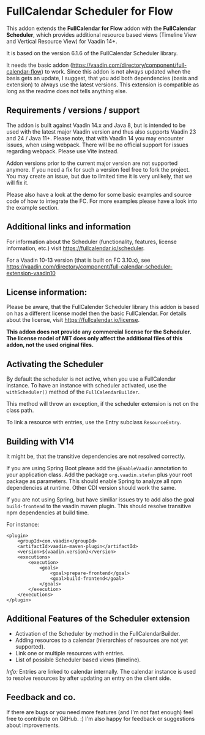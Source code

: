 # FullCalendar Scheduler for Flow
This addon extends the **FullCalendar for Flow** addon with the **FullCalendar Scheduler**, which provides
additional resource based views (Timeline View and Vertical Resource View) for Vaadin 14+.

It is based on the version 6.1.6 of the FullCalendar Scheduler library.

It needs the basic addon (https://vaadin.com/directory/component/full-calendar-flow) to work.
Since this addon is not always updated when the basis gets an update, I suggest, that you add both dependencies
(basis and extension) to always use the latest versions. This extension is compatible as long as the readme
does not tells anything else.

## Requirements / versions / support
The addon is built against Vaadin 14.x and Java 8, but is intended to be used with the latest major Vaadin version
and thus also supports Vaadin 23 and 24 / Java 11+. Please note, that with Vaadin 14 you may encounter issues,
when using webpack. There will be no official support for issues regarding webpack. Please use Vite instead.

Addon versions prior to the current major version are not supported anymore. If you need a fix for such a version
feel free to fork the project. You may create an issue, but due to limited time it is very unlikely, that we will fix
it.

Please also have a look at the demo for some basic examples and source code of how to integrate the FC.
For more examples please have a look into the example section.

## Additional links and information

For information about the Scheduler (functionality, features, license information, etc.)
visit https://fullcalendar.io/scheduler.

For a Vaadin 10-13 version (that is built on FC 3.10.x), see https://vaadin.com/directory/component/full-calendar-scheduler-extension-vaadin10

## License information:
Please be aware, that the FullCalender Scheduler library this addon is based on has a different license model
then the basic FullCalendar. For details about the license, visit https://fullcalendar.io/license.

**This addon does not provide any commercial license for the Scheduler. The license model of MIT does only affect
the additional files of this addon, not the used original files.**

## Activating the Scheduler
By default the scheduler is not active, when you use a FullCalendar instance. To have an instance with scheduler
activated, use the `withScheduler()` method of the `FullCalendarBuilder`.

This method will throw an exception, if the scheduler extension is not on the class path.

To link a resource with entries, use the Entry subclass `ResourceEntry`.

## Building with V14
It might be, that the transitive dependencies are not resolved correctly.

If you are using Spring Boot please add the `@EnableVaadin` annotation to your application class. Add
the package `org.vaadin.stefan` plus your root package as parameters. This should enable Spring to analyze
all npm dependencies at runtime. Other CDI version should work the same.

If you are not using Spring, but have similiar issues try to add also the goal `build-frontend` to the vaadin maven plugin. This should resolve transitive npm dependencies at build time.


For instance:
```
<plugin>
    <groupId>com.vaadin</groupId>
    <artifactId>vaadin-maven-plugin</artifactId>
    <version>${vaadin.version}</version>
    <executions>
        <execution>
            <goals>
                <goal>prepare-frontend</goal>
                <goal>build-frontend</goal>
            </goals>
        </execution>
    </executions>
</plugin>
``` 

## Additional Features of the Scheduler extension
- Activation of the Scheduler by method in the FullCalendarBuilder.
- Adding resources to a calendar (hierarchies of resources are not yet supported).
- Link one or multiple resources with entries.
- List of possible Scheduler based views (timeline).

*Info:* Entries are linked to calendar internally. The calendar instance is used to resolve resources by after updating an
entry on the client side.

## Feedback and co.
If there are bugs or you need more features (and I'm not fast enough) feel free to contribute on GitHub. :)
I'm also happy for feedback or suggestions about improvements.
